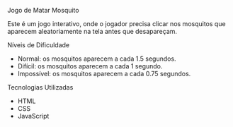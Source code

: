 Jogo de Matar Mosquito

Este é um jogo interativo, onde o jogador precisa clicar nos mosquitos que aparecem aleatoriamente na tela antes que desapareçam.

Níveis de Dificuldade

- Normal: os mosquitos aparecem a cada 1.5 segundos.
- Difícil: os mosquitos aparecem a cada 1 segundo.
- Impossível: os mosquitos aparecem a cada 0.75 segundos.

 Tecnologias Utilizadas
 
- HTML
- CSS
- JavaScript
